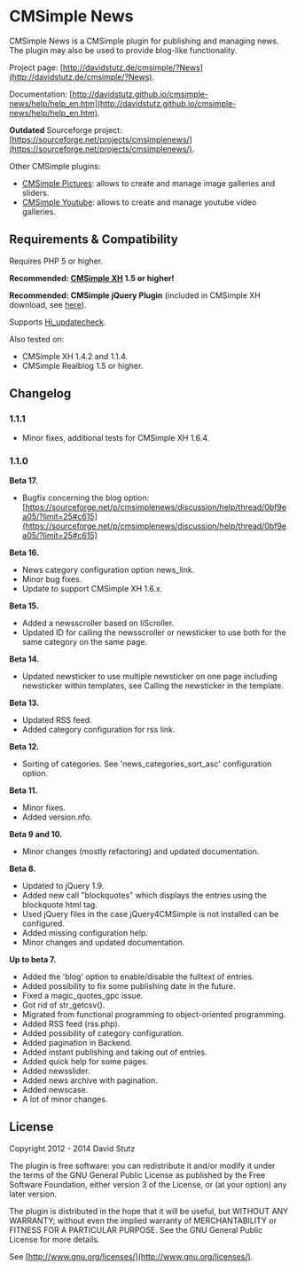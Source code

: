 # CMSimple News

CMSimple News is a CMSimple plugin for publishing and managing news. The plugin may also be used to provide blog-like functionality.

Project page: [http://davidstutz.de/cmsimple/?News](http://davidstutz.de/cmsimple/?News).

Documentation: [http://davidstutz.github.io/cmsimple-news/help/help_en.htm](http://davidstutz.github.io/cmsimple-news/help/help_en.htm).

**Outdated** Sourceforge project: [https://sourceforge.net/projects/cmsimplenews/](https://sourceforge.net/projects/cmsimplenews/).

Other CMSimple plugins:

* [CMSimple Pictures](https://github.com/davidstutz/cmsimple-pictures): allows to create and manage image galleries and sliders.
* [CMSimple Youtube](https://github.com/davidstutz/cmsimple-youtube): allows to create and manage youtube video galleries.

## Requirements & Compatibility

Requires PHP 5 or higher.

**Recommended: [CMSimple XH](http://www.cmsimple-xh.org/) 1.5 or higher!**

**Recommended: CMSimple jQuery Plugin** (included in CMSimple XH download, see [here](http://www.cmsimple-xh.org/?CMSimple_XH:Plugins)).

Supports [Hi_updatecheck](http://cmsimple.holgerirmler.de/en/?Plugins:UpdateCheck).

Also tested on:

* CMSimple XH 1.4.2 and 1.1.4.
* CMSimple Realblog 1.5 or higher.

## Changelog

### 1.1.1

* Minor fixes, additional tests for CMSimple XH 1.6.4.

### 1.1.0

**Beta 17.**

* Bugfix concerning the blog option: [https://sourceforge.net/p/cmsimplenews/discussion/help/thread/0bf9ea05/?limit=25#c615](https://sourceforge.net/p/cmsimplenews/discussion/help/thread/0bf9ea05/?limit=25#c615)

**Beta 16.**

* News category configuration option news_link.
* Minor bug fixes.
* Update to support CMSimple XH 1.6.x.

**Beta 15.**

* Added a newsscroller based on liScroller.
* Updated ID for calling the newsscroller or newsticker to use both for the same category on the same page.

**Beta 14.**

* Updated newsticker to use multiple newsticker on one page including newsticker within templates, see Calling the newsticker in the template.

**Beta 13.**

* Updated RSS feed.
* Added category configuration for rss link.

**Beta 12.**

* Sorting of categories. See 'news_categories_sort_asc' configuration option.

**Beta 11.**

* Minor fixes.
* Added version.nfo.

**Beta 9 and 10.**

* Minor changes (mostly refactoring) and updated documentation.

**Beta 8.**

* Updated to jQuery 1.9.
* Added new call "blockquotes" which displays the entries using the blockquote html tag.
* Used jQuery files in the case jQuery4CMSimple is not installed can be configured.
* Added missing configuration help.
* Minor changes and updated documentation.

**Up to beta 7.**

* Added the 'blog' option to enable/disable the fulltext of entries.
* Added possibility to fix some publishing date in the future.
* Fixed a magic_quotes_gpc issue.
* Got rid of str_getcsv().
* Migrated from functional programming to object-oriented programming.
* Added RSS feed (rss.php).
* Added possibility of category configuration.
* Added pagination in Backend.
* Added instant publishing and taking out of entries.
* Added quick help for some pages.
* Added newsslider.
* Added news archive with pagination.
* Added newscase.
* A lot of minor changes.

## License

Copyright 2012 - 2014 David Stutz

The plugin is free software: you can redistribute it and/or modify it under the terms of the GNU General Public License as published by the Free Software Foundation, either version 3 of the License, or (at your option) any later version.

The plugin is distributed in the hope that it will be useful, but WITHOUT ANY WARRANTY; without even the implied warranty of MERCHANTABILITY or FITNESS FOR A PARTICULAR PURPOSE. See the GNU General Public License for more details.

See [http://www.gnu.org/licenses/](http://www.gnu.org/licenses/).